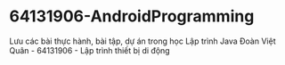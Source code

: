 # 64131906-AndroidProgramming
Lưu các bài thực hành, bài tập, dự án trong học Lập trình Java Đoàn Việt Quân - 64131906 - Lập trình thiết bị di động
